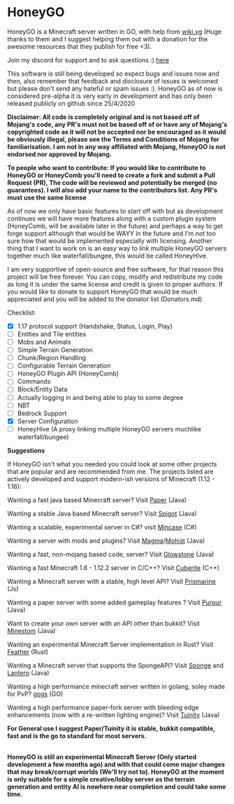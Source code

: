 # HoneyGO

HoneyGO is a Minecraft server written in GO, with help from [wiki.vg](https://wiki.vg) (Huge thanks to them and I suggest helping them out with a donation for the awesome resources that they publish for free <3).

Join my discord for support and to ask questions :) [here](https://discord.gg/rBm2U5TJNx)

This software is still being developed so expect bugs and issues now and then, also remember that feedback and disclosure of issues is welcomed but please don't send any hateful or spam issues :). HoneyGO as of now is considered pre-alpha it is very early in development and has only been released publicly on github since 25/4/2020

**Disclaimer: All code is completely original and is not based off of Mojang's code, any PR's must not be based off of or have any of Mojang's copyrighted code as it will not be accepted nor be encouraged as it would be obviously illegal, please see the Terms and Conditions of Mojang for familiarisation. I am not in any way affiliated with Mojang, HoneyGO is not endorsed nor approved by Mojang.**

**To people who want to contribute: If you would like to contribute to HoneyGO or HoneyComb you'll need to create a fork and submit a Pull Request (PR), The code will be reviewed and potentially be merged (no guarantees). I will also add your name to the contributors list. Any PR's must use the same license**

As of now we only have basic features to start off with but as development continues we will have more features along with a custom plugin system (HoneyComb, will be available later in the future) and perhaps a way to get forge support although that would be WAYY in the future and I'm not too sure how that would be implemented especially with licensing. Another thing that I want to work on is an easy way to link multiple HoneyGO servers together much like waterfall/bungee, this would be called HoneyHive.

I am very supportive of open-source and free software, for that reason this project will be free forever. You can copy, modify and redistribute my code as long it is under the same license and credit is given to proper authors. If you would like to donate to support HoneyGO that would be much appreciated and you will be added to the donator list (Donators.md)

Checklist:

* [x] 1.17 protocol support (Handshake, Status, Login, Play)
* [ ] Entities and Tile entities
* [ ] Mobs and Animals
* [ ] Simple Terrain Generation
* [ ] Chunk/Region Handling
* [ ] Configurable Terrain Generation
* [ ] HoneyGO Plugin API (HoneyComb)
* [ ] Commands
* [ ] Block/Entity Data
* [ ] Actually logging in and being able to play to some degree
* [ ] NBT
* [ ] Bedrock Support
* [x] Server Configuration
* [ ] HoneyHive (A proxy linking multiple HoneyGO servers muchlike waterfall/bungee)

**Suggestions**

If HoneyGO isn't what you needed you could look at some other projects that are popular and are recommended from me. The projects listed are actively developed and support modern-ish versions of Minecraft (1.12 - 1.16):

Wanting a fast java based Minecraft server? Visit [Paper](https://papermc.io/) (Java)

Wanting a stable Java based Minecraft server? Visit [Spigot](https://www.spigotmc.org/) (Java)

Wanting a scalable, experimental server in C#? visit [Mincase](https://github.com/dotnetGame/MineCase) (C#)

Wanting a server with mods and plugins? Visit [Magma](https://magmafoundation.org/)/[Mohist](https://mohist.red/) (Java)

Wanting a fast, non-mojang based code, server? Visit [Glowstone](https://glowstone.net/) (Java)

Wanting a fast Minecraft 1.8 - 1.12.2 server in C/C++? Visit [Cuberite](https://cuberite.org/) (C++)

Wanting a Minecraft server with a stable, high level API? Visit [Prismarine](http://flying-squid.prismarine.js.org/#/) (Js)

Wanting a paper server with some added gameplay features ? Visit [Purpur](https://github.com/pl3xgaming/Purpur) (Java)

Want to create your own server with an API other than bukkit? Visit [Minestom](https://github.com/Minestom/Minestom) (Java)

Wanting an experimental Minecraft Server implementation in Rust? Visit [Feather](https://github.com/feather-rs/feather) (Rust)

Wanting a Minecraft server that supports the SpongeAPI? Visit [Sponge](https://www.spongepowered.org/) and [Lantern](https://github.com/LanternPowered/Lantern) (Java)

Wanting a high performance minecraft server written in golang, soley made for PvP? [gogs](https://github.com/GambitLLC/gogs) (GO)

Wanting a high performance paper-fork server with bleeding edge enhancements (now with a re-written lighting engine)? Visit [Tuinity](https://github.com/Spottedleaf/Tuinity) (Java)

**For General use I suggest Paper/Tuinity it is stable, bukkit compatible, fast and is the go to standard for most servers.**

**\
HoneyGO is still an experimental Minecraft Server (Only started development a few months ago) and with that could come major changes that may break/corrupt worlds (We'll try not to). HoneyGO at the moment is only suitable for a simple creative/lobby server as the terrain generation and entity AI is nowhere near completion and could take some time.**
